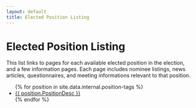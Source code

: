 ```yaml
---
layout: default
title: Elected Position Listing
---
```


# Elected Position Listing 

This list links to pages for each available elected position
in the election, and a few information pages. Each page includes
nominee listings, news articles, questionnaires, and meeting
informations relevant to that position. 

<ul>
  {% for position in site.data.internal.position-tags %}
      <li><a href="./{{ position.PositionUniqueName }}">{{ position.PositionDesc }}</a></li>
  {% endfor %}
</ul>



